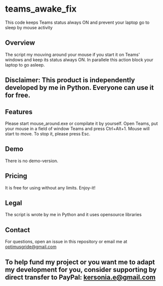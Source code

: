 # teams_awake_fix
This code keeps Teams status always ON and prevent your laptop go to sleep by mouse activity

## Overview
The script my mouving around your mouse if you start it on Teams' windows and keep its status always ON. In parallele this action block your laptop to go asleep.
## Disclaimer: This product is independently developed by me in Python. Everyone can use it for free. 
## Features
Please start mouse_around.exe or compilate it by yourself. Open Teams, put your mouse in a field of window Teams and press Ctrl+Alt+1. Mouse will start to move. To stop it, please press Esc.
## Demo
There is no demo-version. 
## Pricing
It is free for using without any limits. Enjoy-it!
## Legal
The script is wrote by me in Python and it uses opensource libraries 
## Contact
For questions, open an issue in this repository or email me at optimusgride@gmail.com 
## To help fund my project or you want me to adapt my development for you, consider supporting by direct transfer to PayPal: kersonia.e@gmail.com 


